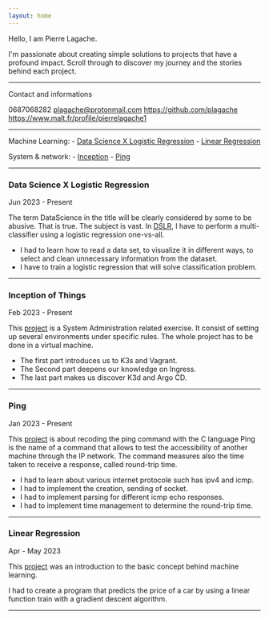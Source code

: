 ```yaml
---
layout: home
---
```


Hello, I am Pierre Lagache.

I'm passionate about creating simple solutions to projects that have a profound impact.
Scroll through to discover my journey and the stories behind each project.

---

Contact and informations

0687068282
plagache@protonmail.com
https://github.com/plagache
https://www.malt.fr/profile/pierrelagache1

---

Machine Learning:
    - [Data Science X Logistic Regression](#data-science-x-logistic-regression)
    - [Linear Regression](#linear-regression)

System & network:
    - [Inception](#inception-of-things)
    - [Ping](#ping)

---

### Data Science X Logistic Regression

Jun 2023 - Present

The term DataScience in the title will be clearly considered by some to be abusive. That is true. The subject is vast.
In [DSLR](https://github.com/plagache/DSLR), I have to perform a multi-classifier using a logistic regression one-vs-all.

- I had to learn how to read a data set, to visualize it in different ways, to select and clean unnecessary information from the dataset.
- I have to train a logistic regression that will solve classification problem.

---

### Inception of Things

Feb 2023 - Present

This [project](https://github.com/plagache/inception_of_things) is a System Administration related exercise. It consist of setting up several environments under specific rules.
The whole project has to be done in a virtual machine.

- The first part introduces us to K3s and Vagrant.
- The Second part deepens our knowledge on Ingress.
- The last part makes us discover K3d and Argo CD.

---

### Ping

Jan 2023 - Present

This [project](https://github.com/plagache/ping) is about recoding the ping command with the C language
Ping is the name of a command that allows to test the accessibility of another machine through the IP network. The command measures also the time taken to receive a response, called round-trip time.

- I had to learn about various internet protocole such has ipv4 and icmp.
- I had to implement the creation, sending of socket.
- I had to implement parsing for different icmp echo responses.
- I had to implement time management to determine the round-trip time.

---

### Linear Regression

Apr - May 2023

This [project](https://github.com/plagache/linear_regression) was an introduction to the basic concept behind machine learning.

I had to create a program that predicts the price of a car by using a linear function train with a gradient descent algorithm.

---
